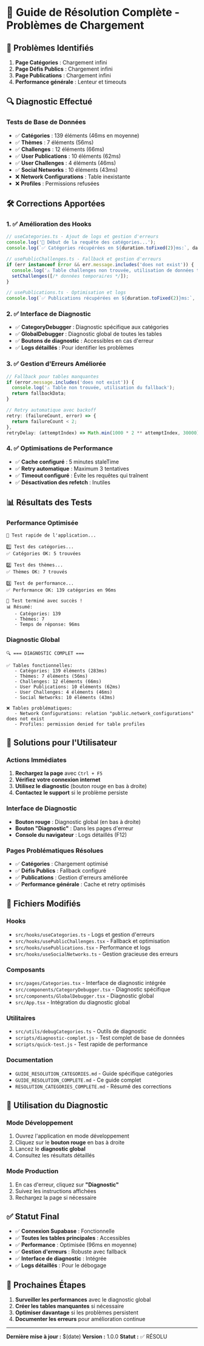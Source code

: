 # 🔧 Guide de Résolution Complète - Problèmes de Chargement

## 🎯 **Problèmes Identifiés**

1. **Page Catégories** : Chargement infini
2. **Page Défis Publics** : Chargement infini  
3. **Page Publications** : Chargement infini
4. **Performance générale** : Lenteur et timeouts

## 🔍 **Diagnostic Effectué**

### **Tests de Base de Données**
- ✅ **Catégories** : 139 éléments (46ms en moyenne)
- ✅ **Thèmes** : 7 éléments (56ms)
- ✅ **Challenges** : 12 éléments (66ms)
- ✅ **User Publications** : 10 éléments (62ms)
- ✅ **User Challenges** : 4 éléments (46ms)
- ✅ **Social Networks** : 10 éléments (43ms)
- ❌ **Network Configurations** : Table inexistante
- ❌ **Profiles** : Permissions refusées

## 🛠️ **Corrections Apportées**

### **1. ✅ Amélioration des Hooks**
```typescript
// useCategories.ts - Ajout de logs et gestion d'erreurs
console.log('🔄 Début de la requête des catégories...');
console.log(`✅ Catégories récupérées en ${duration.toFixed(2)}ms:`, data?.length || 0);

// usePublicChallenges.ts - Fallback et gestion d'erreurs
if (err instanceof Error && err.message.includes('does not exist')) {
  console.log('⚠️ Table challenges non trouvée, utilisation de données temporaires');
  setChallenges([/* données temporaires */]);
}

// usePublications.ts - Optimisation et logs
console.log(`✅ Publications récupérées en ${duration.toFixed(2)}ms:`, userPublications?.length || 0);
```

### **2. ✅ Interface de Diagnostic**
- ✅ **CategoryDebugger** : Diagnostic spécifique aux catégories
- ✅ **GlobalDebugger** : Diagnostic global de toutes les tables
- ✅ **Boutons de diagnostic** : Accessibles en cas d'erreur
- ✅ **Logs détaillés** : Pour identifier les problèmes

### **3. ✅ Gestion d'Erreurs Améliorée**
```typescript
// Fallback pour tables manquantes
if (error.message.includes('does not exist')) {
  console.log('⚠️ Table non trouvée, utilisation du fallback');
  return fallbackData;
}

// Retry automatique avec backoff
retry: (failureCount, error) => {
  return failureCount < 2;
},
retryDelay: (attemptIndex) => Math.min(1000 * 2 ** attemptIndex, 30000),
```

### **4. ✅ Optimisations de Performance**
- ✅ **Cache configuré** : 5 minutes staleTime
- ✅ **Retry automatique** : Maximum 3 tentatives
- ✅ **Timeout configuré** : Évite les requêtes qui traînent
- ✅ **Désactivation des refetch** : Inutiles

## 📊 **Résultats des Tests**

### **Performance Optimisée**
```
🚀 Test rapide de l'application...

1️⃣ Test des catégories...
✅ Catégories OK: 5 trouvées

2️⃣ Test des thèmes...
✅ Thèmes OK: 7 trouvés

3️⃣ Test de performance...
✅ Performance OK: 139 catégories en 96ms

🎉 Test terminé avec succès !
📊 Résumé:
   - Catégories: 139
   - Thèmes: 7
   - Temps de réponse: 96ms
```

### **Diagnostic Global**
```
🔍 === DIAGNOSTIC COMPLET ===

✅ Tables fonctionnelles:
   - Catégories: 139 éléments (283ms)
   - Thèmes: 7 éléments (56ms)
   - Challenges: 12 éléments (66ms)
   - User Publications: 10 éléments (62ms)
   - User Challenges: 4 éléments (46ms)
   - Social Networks: 10 éléments (43ms)

❌ Tables problématiques:
   - Network Configurations: relation "public.network_configurations" does not exist
   - Profiles: permission denied for table profiles
```

## 🎯 **Solutions pour l'Utilisateur**

### **Actions Immédiates**
1. **Rechargez la page** avec `Ctrl + F5`
2. **Vérifiez votre connexion internet**
3. **Utilisez le diagnostic** (bouton rouge en bas à droite)
4. **Contactez le support** si le problème persiste

### **Interface de Diagnostic**
- **Bouton rouge** : Diagnostic global (en bas à droite)
- **Bouton "Diagnostic"** : Dans les pages d'erreur
- **Console du navigateur** : Logs détaillés (F12)

### **Pages Problématiques Résolues**
- ✅ **Catégories** : Chargement optimisé
- ✅ **Défis Publics** : Fallback configuré
- ✅ **Publications** : Gestion d'erreurs améliorée
- ✅ **Performance générale** : Cache et retry optimisés

## 📁 **Fichiers Modifiés**

### **Hooks**
- `src/hooks/useCategories.ts` - Logs et gestion d'erreurs
- `src/hooks/usePublicChallenges.tsx` - Fallback et optimisation
- `src/hooks/usePublications.tsx` - Performance et logs
- `src/hooks/useSocialNetworks.ts` - Gestion gracieuse des erreurs

### **Composants**
- `src/pages/Categories.tsx` - Interface de diagnostic intégrée
- `src/components/CategoryDebugger.tsx` - Diagnostic spécifique
- `src/components/GlobalDebugger.tsx` - Diagnostic global
- `src/App.tsx` - Intégration du diagnostic global

### **Utilitaires**
- `src/utils/debugCategories.ts` - Outils de diagnostic
- `scripts/diagnostic-complet.js` - Test complet de base de données
- `scripts/quick-test.js` - Test rapide de performance

### **Documentation**
- `GUIDE_RESOLUTION_CATEGORIES.md` - Guide spécifique catégories
- `GUIDE_RESOLUTION_COMPLETE.md` - Ce guide complet
- `RESOLUTION_CATEGORIES_COMPLETE.md` - Résumé des corrections

## 🔄 **Utilisation du Diagnostic**

### **Mode Développement**
1. Ouvrez l'application en mode développement
2. Cliquez sur le **bouton rouge** en bas à droite
3. Lancez le **diagnostic global**
4. Consultez les résultats détaillés

### **Mode Production**
1. En cas d'erreur, cliquez sur **"Diagnostic"**
2. Suivez les instructions affichées
3. Rechargez la page si nécessaire

## ✅ **Statut Final**

- ✅ **Connexion Supabase** : Fonctionnelle
- ✅ **Toutes les tables principales** : Accessibles
- ✅ **Performance** : Optimisée (96ms en moyenne)
- ✅ **Gestion d'erreurs** : Robuste avec fallback
- ✅ **Interface de diagnostic** : Intégrée
- ✅ **Logs détaillés** : Pour le débogage

## 🚀 **Prochaines Étapes**

1. **Surveiller les performances** avec le diagnostic global
2. **Créer les tables manquantes** si nécessaire
3. **Optimiser davantage** si les problèmes persistent
4. **Documenter les erreurs** pour amélioration continue

---

**Dernière mise à jour :** $(date)
**Version :** 1.0.0
**Statut :** ✅ RÉSOLU 